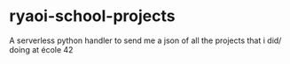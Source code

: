 # ryaoi-school-projects
A serverless python handler to send me a json of all the projects that i did/ doing at école 42
